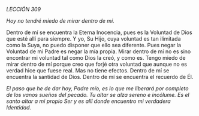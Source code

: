 *LECCIÓN 309*

*Hoy no tendré miedo de mirar dentro de mí.*

Dentro de mí se encuentra la Eterna Inocencia, pues es la Voluntad de Dios que esté allí para siempre. Y yo, Su Hijo, cuya voluntad es tan ilimitada como la Suya, no puedo disponer que ello sea diferente. Pues negar la Voluntad de mi Padre es negar la mía propia. Mirar dentro de mí no es sino encontrar mi voluntad tal como Dios la creó, y como es. Tengo miedo de mirar dentro de mí porque creo que forjé otra voluntad que aunque no es verdad hice que fuese real. Mas no tiene efectos. Dentro de mí se encuentra la santidad de Dios. Dentro de mí se encuentra el recuerdo de Él.

_El paso que he de dar hoy, Padre mío, es lo que me liberará por completo de los vanos sueños del pecado. Tu altar se alza sereno e incólume. Es el santo altar a mi propio Ser y es allí donde encuentro mi verdadera Identidad._